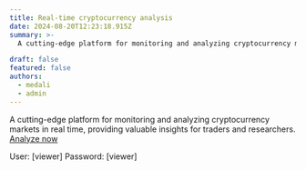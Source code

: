 ```yaml
---
title: Real-time cryptocurrency analysis
date: 2024-08-20T12:23:18.915Z
summary: >-
  A cutting-edge platform for monitoring and analyzing cryptocurrency markets in real time, providing valuable insights for traders and researchers.

draft: false
featured: false
authors:
  - medali
  - admin
---
```

A cutting-edge platform for monitoring and analyzing cryptocurrency markets in real time, providing valuable insights for traders and researchers.
[Analyze now](https://spalytics.deslabcloud.com/d/fdrxru6p5oj5sc/binance-dashboard-sparkstreaming?orgId=1&amp;from=1722424221560&amp;to=1722431421560&refresh=5s)

User: [viewer]		Password: [viewer]